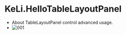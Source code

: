 # KeLi.HelloTableLayoutPanel
* About TableLayoutPanel control advanced usage.
* ![001](https://user-images.githubusercontent.com/23723575/117775344-ff0a2880-b26c-11eb-9216-71ba4a3f55b2.png)
